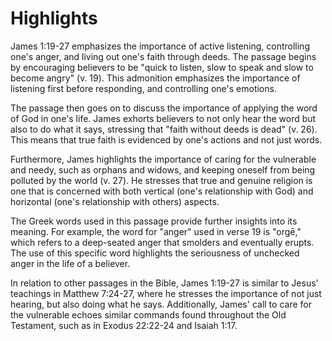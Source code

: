 # Highlights

James 1:19-27 emphasizes the importance of active listening, controlling one's anger, and living out one's faith through deeds. The passage begins by encouraging believers to be "quick to listen, slow to speak and slow to become angry" (v. 19). This admonition emphasizes the importance of listening first before responding, and controlling one's emotions. 

The passage then goes on to discuss the importance of applying the word of God in one's life. James exhorts believers to not only hear the word but also to do what it says, stressing that "faith without deeds is dead" (v. 26). This means that true faith is evidenced by one's actions and not just words. 

Furthermore, James highlights the importance of caring for the vulnerable and needy, such as orphans and widows, and keeping oneself from being polluted by the world (v. 27). He stresses that true and genuine religion is one that is concerned with both vertical (one's relationship with God) and horizontal (one's relationship with others) aspects. 

The Greek words used in this passage provide further insights into its meaning. For example, the word for "anger" used in verse 19 is "orgē," which refers to a deep-seated anger that smolders and eventually erupts. The use of this specific word highlights the seriousness of unchecked anger in the life of a believer. 

In relation to other passages in the Bible, James 1:19-27 is similar to Jesus' teachings in Matthew 7:24-27, where he stresses the importance of not just hearing, but also doing what he says. Additionally, James' call to care for the vulnerable echoes similar commands found throughout the Old Testament, such as in Exodus 22:22-24 and Isaiah 1:17.